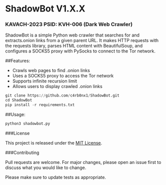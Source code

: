 # ShadowBot V1.X.X
### KAVACH-2023 PSID: KVH-006 (Dark Web Crawler)

ShadowBot is a simple Python web crawler that searches for and extracts.onion links from a given parent URL. It makes HTTP requests with the requests library, parses HTML content with BeautifulSoup, and configures a SOCKS5 proxy with PySocks to connect to the Tor network.

##Features:
- Crawls web pages to find .onion links
- Uses a SOCKS5 proxy to access the Tor network
- Supports infinite recursion limit
- Allows users to display crawled .onion links


```python
git clone https://github.com/c4rb0nx1/ShadowBot.git
cd ShadowBot
pip install -r requirements.txt
```

##Usage:
```python
python3 shadowbot.py
```

###License

This project is released under the [MIT License](LICENSE).


###Contributing

Pull requests are welcome. For major changes, please open an issue first to discuss what you would like to change.

Please make sure to update tests as appropriate.
